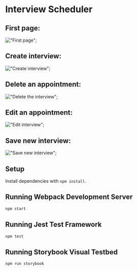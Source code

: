 # Interview Scheduler
## First page:
!["First page"](https://github.com/hajhana/scheduler/blob/master/docs/First%20page.png);
## Create interview:
!["Create interview"](https://github.com/hajhana/scheduler/blob/master/docs/Create%20interview.png);
## Delete an appointment:
!["Delete the interview"](https://github.com/hajhana/scheduler/blob/master/docs/Delet%20the%20interview%202.png);
## Edit an appointment:
!["Edit interview"](https://github.com/hajhana/scheduler/blob/master/docs/Edit%20interview.png);
## Save new interview:
!["Save new interview"](https://github.com/hajhana/scheduler/blob/master/docs/Save%20new%20interview.png);



## Setup

Install dependencies with `npm install`.

## Running Webpack Development Server

```sh
npm start
```

## Running Jest Test Framework

```sh
npm test
```

## Running Storybook Visual Testbed

```sh
npm run storybook
```
